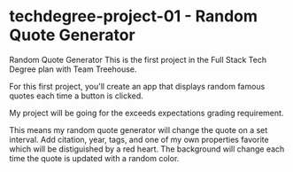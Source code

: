 # techdegree-project-01 - Random Quote Generator
 Random Quote Generator
 This is the first project in the Full Stack Tech Degree plan with Team Treehouse.

 For this first project, you'll create an app that displays random famous quotes each time a button is clicked. 
 
 My project will be going for the exceeds expectations grading requirement.

 This means my random quote generator will change the quote on a set interval.
 Add citation, year, tags, and one of my own properties favorite which will be distiguished by a red heart.
 The background will change each time the quote is updated with a random color.

